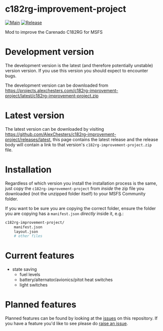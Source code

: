 # c182rg-improvement-project
[![Main](https://github.com/AlexChesters/c182rg-improvement-project/actions/workflows/main.yml/badge.svg?branch=main)](https://github.com/AlexChesters/c182rg-improvement-project/actions/workflows/main.yml)
[![Release](https://github.com/AlexChesters/c182rg-improvement-project/actions/workflows/release.yml/badge.svg)](https://github.com/AlexChesters/c182rg-improvement-project/actions/workflows/release.yml)

Mod to improve the Carenado C182RG for MSFS

# Development version
The development version is the latest (and therefore potentially unstable) version version. If you use this version you
should expect to encounter bugs.

The development version can be downloaded from
https://projects.alexchesters.com/c182rg-improvement-project/latest/c182rg-improvement-project.zip

# Latest version
The latest version can be downloaded by visiting
https://github.com/AlexChesters/c182rg-improvement-project/releases/latest, this page contains the latest release and
the release body will contain a link to that version's `c182rg-improvement-project.zip` file.

# Installation
Regardless of which version you install the installation process is the same, just copy the `c182rg-improvement-project`
from _inside_ the zip file you downloaded (not the unzipped folder itself) to your MSFS Community folder.

If you want to be sure you are copying the correct folder, ensure the folder you are copying has a `manifest.json`
_directly_ inside it, e.g.:
```bash
c182rg-improvement-project/
    manifest.json
    layout.json
    # other files
```

# Current features
* state saving
    * fuel levels
    * battery/alternator/avionics/pitot heat switches
    * light switches

# Planned features
Planned features can be found by looking at the
[issues](https://github.com/AlexChesters/c182rg-improvement-project/issues?q=is%3Aopen+is%3Aissue+label%3Aenhancement)
on this repository. If you have a feature you'd like to see please do
[raise an issue](https://github.com/AlexChesters/c182rg-improvement-project/issues/new).

